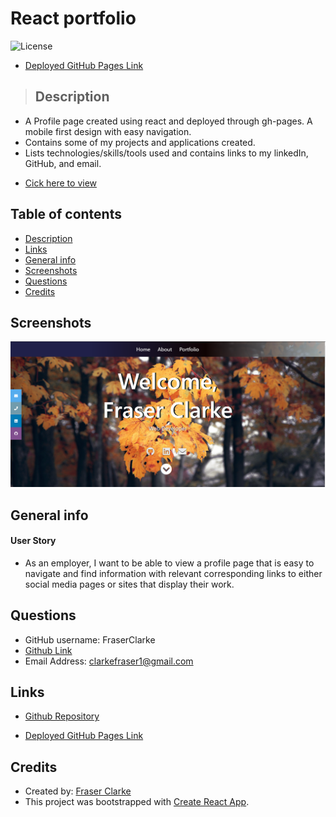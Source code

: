 # React portfolio

![License](https://img.shields.io/badge/License-MIT-blue.svg)

- [Deployed GitHub Pages Link](https://fraserclarke.github.io/react-portfolio/)

> ## Description

- A Profile page created using react and deployed through gh-pages. A mobile first design with easy navigation.
- Contains some of my projects and applications created.
- Lists technologies/skills/tools used and contains links to my linkedIn, GitHub, and email.

* [Cick here to view](https://fraserclarke.github.io/react-portfolio/)

## Table of contents

- [Description](#Description)
- [Links](#Links)
- [General info](#general-info)
- [Screenshots](#Screenshots)
- [Questions](#Questions)
- [Credits](#Credits)

## Screenshots

![Example screenshot](src/img/screenReactCrop.PNG)
<!-- ![Example Demo Gif](public/gifDemo.gif) -->

<!-- ![Example Demo Gif](https://github.com/FraserClarke//public/img/gifDemo.gif?raw=true) -->

## General info

#### User Story

- As an employer, I want to be able to view a profile page that is easy to navigate and find information with relevant corresponding links to either social media pages or sites that display their work.

## Questions

- GitHub username: FraserClarke
- [Github Link](https://github.com/FraserClarke)
- Email Address: clarkefraser1@gmail.com

## Links

- [Github Repository](https://github.com/FraserClarke/react-portfolio)

- [Deployed GitHub Pages Link](https://fraserclarke.github.io/react-portfolio/)

## Credits

- Created by: [Fraser Clarke](https://github.com/FraserClarke)
- This project was bootstrapped with [Create React App](https://github.com/facebook/create-react-app).
